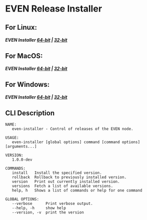 # EVEN Release Installer

## For Linux:
##### EVEN Installer [64-bit](https://github.com/evenfound/even-release-installer/raw/master/linux/64bit/even-installer "EVEN Installer Linux 64-bit") | [32-bit](https://github.com/evenfound/even-release-installer/raw/master/linux/32bit/even-installer "EVEN Installer Linux 32-bit")

## For MacOS:
##### EVEN Installer [64-bit](https://github.com/evenfound/even-release-installer/raw/master/macos/64bit/even-installer "EVEN Installer MacOS 64-bit") |  [32-bit](https://github.com/evenfound/even-release-installer/raw/master/macos/32bit/even-installer "EVEN Installer MacOS 32-bit")

## For Windows:
##### EVEN Installer [64-bit](https://github.com/evenfound/even-release-installer/raw/master/windows/64bit/even-installer.exe "EVEN Installer Windows 64-bit") | [32-bit](https://github.com/evenfound/even-release-installer/raw/master/windows/32bit/even-installer.exe "EVEN Installer Windows 32-bit")


## CLI Description
```
NAME:
   even-installer - Control of releases of the EVEN node.

USAGE:
   even-installer [global options] command [command options] [arguments...]

VERSION:
   1.0.0-dev

COMMANDS:
   install   Install the specified version.
   rollback  Rollback to previously installed version.
   version   Print out currently installed version.
   versions  Fetch a list of available versions.
   help, h   Shows a list of commands or help for one command

GLOBAL OPTIONS:
   --verbose      Print verbose output.
   --help, -h     show help
   --version, -v  print the version
